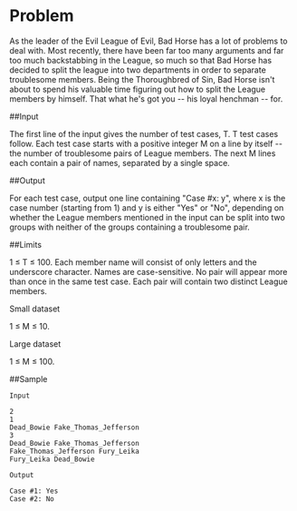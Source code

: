 # Problem

As the leader of the Evil League of Evil, Bad Horse has a lot of problems to deal with. Most recently, there have been far too many arguments and far too much backstabbing in the League, so much so that Bad Horse has decided to split the league into two departments in order to separate troublesome members. Being the Thoroughbred of Sin, Bad Horse isn't about to spend his valuable time figuring out how to split the League members by himself. That what he's got you -- his loyal henchman -- for.

##Input

The first line of the input gives the number of test cases, T. T test cases follow. Each test case starts with a positive integer M on a line by itself -- the number of troublesome pairs of League members. The next M lines each contain a pair of names, separated by a single space.

##Output

For each test case, output one line containing "Case #x: y", where x is the case number (starting from 1) and y is either "Yes" or "No", depending on whether the League members mentioned in the input can be split into two groups with neither of the groups containing a troublesome pair.

##Limits

1 ≤ T ≤ 100.
Each member name will consist of only letters and the underscore character.
Names are case-sensitive.
No pair will appear more than once in the same test case.
Each pair will contain two distinct League members.

Small dataset

1 ≤ M ≤ 10.

Large dataset

1 ≤ M ≤ 100.


##Sample

```
Input 
 	
2
1
Dead_Bowie Fake_Thomas_Jefferson
3
Dead_Bowie Fake_Thomas_Jefferson
Fake_Thomas_Jefferson Fury_Leika
Fury_Leika Dead_Bowie

Output 
 
Case #1: Yes
Case #2: No
```

